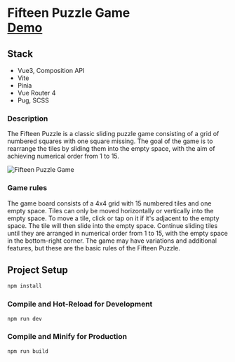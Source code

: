 # Fifteen Puzzle Game <br> [Demo](https://bexazak.github.io/game-fifteen/)

## Stack
- Vue3, Composition API
- Vite
- Pinia
- Vue Router 4
- Pug, SCSS

### Description
The Fifteen Puzzle is a classic sliding puzzle game consisting of a grid of numbered squares with one square missing. The goal of the game is to rearrange the tiles by sliding them into the empty space, with the aim of achieving numerical order from 1 to 15.

![Fifteen Puzzle Game](https://bexazak.github.io/game-fifteen/assets/15-Puzzle_solved-Gh9qZFoK.png)

### Game rules

The game board consists of a 4x4 grid with 15 numbered tiles and one empty space.
Tiles can only be moved horizontally or vertically into the empty space.
To move a tile, click or tap on it if it's adjacent to the empty space. The tile will then slide into the empty space.
Continue sliding tiles until they are arranged in numerical order from 1 to 15, with the empty space in the bottom-right corner.
The game may have variations and additional features, but these are the basic rules of the Fifteen Puzzle.

## Project Setup

```sh
npm install
```

### Compile and Hot-Reload for Development

```sh
npm run dev
```

### Compile and Minify for Production

```sh
npm run build
```